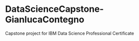 # DataScienceCapstone-GianlucaContegno
Capstone project for IBM Data Science Professional Certificate
